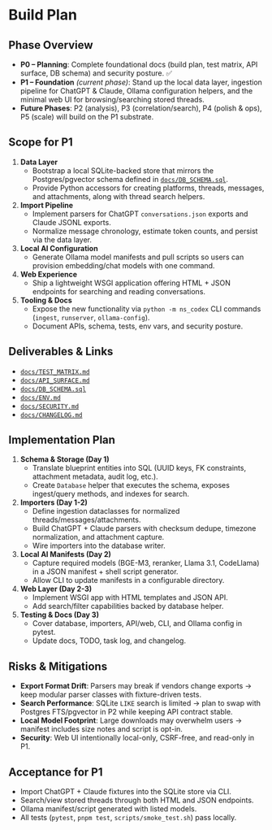 # Build Plan

## Phase Overview
- **P0 – Planning**: Complete foundational docs (build plan, test matrix, API surface, DB schema) and security posture. ✅
- **P1 – Foundation** *(current phase)*: Stand up the local data layer, ingestion pipeline for ChatGPT & Claude, Ollama configuration helpers, and the minimal web UI for browsing/searching stored threads.
- **Future Phases**: P2 (analysis), P3 (correlation/search), P4 (polish & ops), P5 (scale) will build on the P1 substrate.

## Scope for P1
1. **Data Layer**
   - Bootstrap a local SQLite-backed store that mirrors the Postgres/pgvector schema defined in [`docs/DB_SCHEMA.sql`](DB_SCHEMA.sql).
   - Provide Python accessors for creating platforms, threads, messages, and attachments, along with thread search helpers.
2. **Import Pipeline**
   - Implement parsers for ChatGPT `conversations.json` exports and Claude JSONL exports.
   - Normalize message chronology, estimate token counts, and persist via the data layer.
3. **Local AI Configuration**
   - Generate Ollama model manifests and pull scripts so users can provision embedding/chat models with one command.
4. **Web Experience**
   - Ship a lightweight WSGI application offering HTML + JSON endpoints for searching and reading conversations.
5. **Tooling & Docs**
   - Expose the new functionality via `python -m ns_codex` CLI commands (`ingest`, `runserver`, `ollama-config`).
   - Document APIs, schema, tests, env vars, and security posture.

## Deliverables & Links
- [`docs/TEST_MATRIX.md`](TEST_MATRIX.md)
- [`docs/API_SURFACE.md`](API_SURFACE.md)
- [`docs/DB_SCHEMA.sql`](DB_SCHEMA.sql)
- [`docs/ENV.md`](ENV.md)
- [`docs/SECURITY.md`](SECURITY.md)
- [`docs/CHANGELOG.md`](CHANGELOG.md)

## Implementation Plan
1. **Schema & Storage (Day 1)**
   - Translate blueprint entities into SQL (UUID keys, FK constraints, attachment metadata, audit log, etc.).
   - Create `Database` helper that executes the schema, exposes ingest/query methods, and indexes for search.
2. **Importers (Day 1-2)**
   - Define ingestion dataclasses for normalized threads/messages/attachments.
   - Build ChatGPT + Claude parsers with checksum dedupe, timezone normalization, and attachment capture.
   - Wire importers into the database writer.
3. **Local AI Manifests (Day 2)**
   - Capture required models (BGE-M3, reranker, Llama 3.1, CodeLlama) in a JSON manifest + shell script generator.
   - Allow CLI to update manifests in a configurable directory.
4. **Web Layer (Day 2-3)**
   - Implement WSGI app with HTML templates and JSON API.
   - Add search/filter capabilities backed by database helper.
5. **Testing & Docs (Day 3)**
   - Cover database, importers, API/web, CLI, and Ollama config in pytest.
   - Update docs, TODO, task log, and changelog.

## Risks & Mitigations
- **Export Format Drift**: Parsers may break if vendors change exports → keep modular parser classes with fixture-driven tests.
- **Search Performance**: SQLite `LIKE` search is limited → plan to swap with Postgres FTS/pgvector in P2 while keeping API contract stable.
- **Local Model Footprint**: Large downloads may overwhelm users → manifest includes size notes and script is opt-in.
- **Security**: Web UI intentionally local-only, CSRF-free, and read-only in P1.

## Acceptance for P1
- Import ChatGPT + Claude fixtures into the SQLite store via CLI.
- Search/view stored threads through both HTML and JSON endpoints.
- Ollama manifest/script generated with listed models.
- All tests (`pytest`, `pnpm test`, `scripts/smoke_test.sh`) pass locally.
